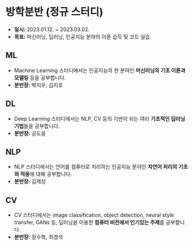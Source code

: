 # 방학분반 (정규 스터디)
- **일시:** 2023.01.12. ~ 2023.03.02.
- **목표:** 머신러닝, 딥러닝, 인공지능 분야의 이론 습득 및 코드 실습

## ML
- Machine Learning 스터디에서는 인공지능의 한 분야인 **머신러닝의 기초 이론과 모델링** 등을 공부합니다.
- **분반장:** 박지우, 김지호

## DL
- Deep Learning 스터디에서는 NLP, CV 등의 기반이 되는 여러 **기초적인 딥러닝 기법**들을 공부합니다.
- **분반장:** 공도웅

## NLP
- NLP 스터디에서는 언어를 컴퓨터로 처리하는 인공지능 분야인 **자연어 처리의 기초와 적용**에 대해 공부합니다.  
- **분반장:** 김제성

## CV
- CV 스터디에서는 image classification, object detection, neural style transfer, GANs 등, 딥러닝을 이용한 **컴퓨터 비전에서 인기있는 주제**를 공부합니다.
- **분반장:** 장수혁, 최경석

